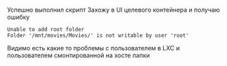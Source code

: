 Успешно выполнил скрипт
Захожу в UI целевого контейнера и получаю ошибку

```
Unable to add root folder
Folder '/mnt/movies/Movies/' is not writable by user 'root'
```

Видимо есть какие то проблемы с пользователем в LXC и пользователем смонтированной на хосте папки
